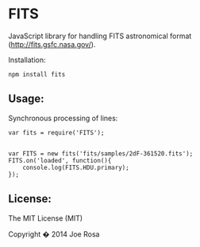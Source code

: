 # FITS
JavaScript library for handling FITS astronomical format (http://fits.gsfc.nasa.gov/).

Installation:

    npm install fits


## Usage:

Synchronous processing of lines:

	var fits = require('FITS');


	var FITS = new fits('fits/samples/2dF-361520.fits');
  	FITS.on('loaded', function(){
		console.log(FITS.HDU.primary);
  	});



## License:
The MIT License (MIT)

Copyright � 2014 Joe Rosa